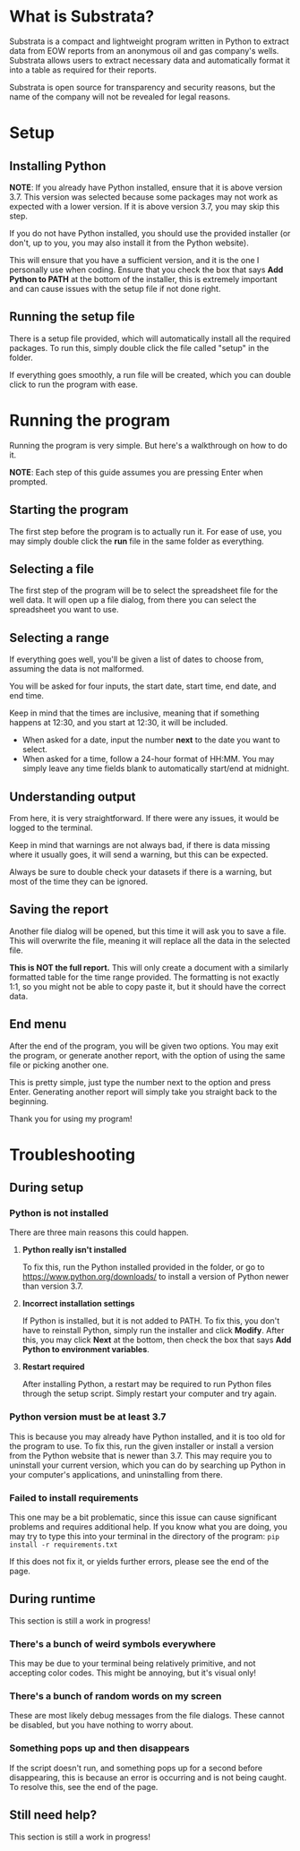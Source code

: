 # What is Substrata?
Substrata is a compact and lightweight program written in Python to extract data from EOW reports from an anonymous oil and gas company's wells. Substrata allows users to extract necessary data and automatically format it into a table as required for their reports. 

Substrata is open source for transparency and security reasons, but the name of the company will not be revealed for legal reasons.

# Setup

## Installing Python
**NOTE**: If you already have Python installed, ensure that it is above version 3.7. This version was selected because some packages may not work as expected with a lower version. If it is above version 3.7, you may skip this step.<br />

If you do not have Python installed, you should use the provided installer (or don't, up to you, you may also install it from the Python website).

This will ensure that you have a sufficient version, and it is the one I personally use when coding.
Ensure that you check the box that says **Add Python to PATH** at the bottom of the installer, this is extremely important and can cause issues with the setup file if not done right.

## Running the setup file
There is a setup file provided, which will automatically install all the required packages. To run this, simply double click the file called "setup" in the folder.

If everything goes smoothly, a run file will be created, which you can double click to run the program with ease.

# Running the program
Running the program is very simple. But here's a walkthrough on how to do it.

**NOTE**: Each step of this guide assumes you are pressing Enter when prompted.

## Starting the program
The first step before the program is to actually run it. For ease of use, you may simply double click the **run** file in the same folder as everything.

## Selecting a file
The first step of the program will be to select the spreadsheet file for the well data. It will open up a file dialog, from there you can select the spreadsheet you want to use.

## Selecting a range
If everything goes well, you'll be given a list of dates to choose from, assuming the data is not malformed.

You will be asked for four inputs, the start date, start time, end date, and end time.

Keep in mind that the times are inclusive, meaning that if something happens at 12:30, and you start at 12:30, it will be included.
- When asked for a date, input the number **next** to the date you want to select.
- When asked for a time, follow a 24-hour format of HH:MM. You may simply leave any time fields blank to automatically start/end at midnight.

## Understanding output
From here, it is very straightforward. If there were any issues, it would be logged to the terminal.


Keep in mind that warnings are not always bad, if there is data missing where it usually goes, it will send a warning, but this can be expected.

Always be sure to double check your datasets if there is a warning, but most of the time they can be ignored.

## Saving the report
Another file dialog will be opened, but this time it will ask you to save a file. This will overwrite the file, meaning it will replace all the data in the selected file.

**This is NOT the full report.**  This will only create a document with a similarly formatted table for the time range provided. The formatting is not exactly 1:1, so you might not be able to copy paste it, but it should have the correct data.

## End menu
After the end of the program, you will be given two options. You may exit the program, or generate another report, with the option of using the same file or picking another one.

This is pretty simple, just type the number next to the option and press Enter. Generating another report will simply take you straight back to the beginning.

Thank you for using my program!

# Troubleshooting
## During setup
### Python is not installed

There are three main reasons this could happen.
1. **Python really isn't installed**
   
	To fix this, run the Python installed provided in the folder, or go to https://www.python.org/downloads/ to install a version of Python newer than version 3.7.

2. **Incorrect installation settings**

	If Python is installed, but it is not added to PATH. To fix this, you don't have to reinstall Python, simply run the installer and click **Modify**. After this, you may click **Next** at the bottom, then check the box that says **Add Python to environment variables**.

3. **Restart required**

	After installing Python, a restart may be required to run Python files through the setup script. Simply restart your computer and try again.

### Python version must be at least 3.7
This is because you may already have Python installed, and it is too old for the program to use. To fix this, run the given installer or install a version from the Python website that is newer than 3.7. This may require you to uninstall your current version, which you can do by searching up Python in your computer's applications, and uninstalling from there.

### Failed to install requirements
This one may be a bit problematic, since this issue can cause significant problems and requires additional help.
If you know what you are doing, you may try to type this into your terminal in the directory of the program: `pip install -r requirements.txt`

If this does not fix it, or yields further errors, please see the end of the page.

## During runtime
This section is still a work in progress!

### There's a bunch of weird symbols everywhere
This may be due to your terminal being relatively primitive, and not accepting color codes. This might be annoying, but it's visual only!

### There's a bunch of random words on my screen
These are most likely debug messages from the file dialogs. These cannot be disabled, but you have nothing to worry about.

### Something pops up and then disappears
If the script doesn't run, and something pops up for a second before disappearing, this is because an error is occurring and is not being caught. To resolve this, see the end of the page.

## Still need help?
This section is still a work in progress!

